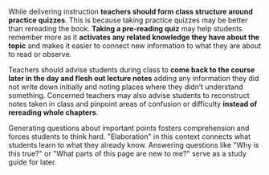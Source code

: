 While delivering instruction **teachers should form class structure around practice quizzes**. This is because taking practice quizzes may be better than rereading the book. **Taking a pre-reading quiz** may help students remember more as it **activates any related knowledge they have about the topic** and makes it easier to connect new information to what they are about to read or observe.

Teachers should advise students during class to **come back to the course later in the day and flesh out lecture notes** adding any information they did not write down initially and noting places where they didn’t understand something. Concerned teachers may also advise students to reconstruct notes taken in class and pinpoint areas of confusion or difficulty **instead of rereading whole chapters**.

Generating questions about important points fosters comprehension and forces students to think hard. "Elaboration" in this context connects what students learn to what they already know. Answering questions like "Why is this true?" or "What parts of this page are new to me?" serve as a study guide for later.